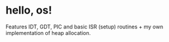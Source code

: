 # hello, os!
Features IDT, GDT, PIC and basic ISR (setup) routines + my own implementation of heap allocation.
